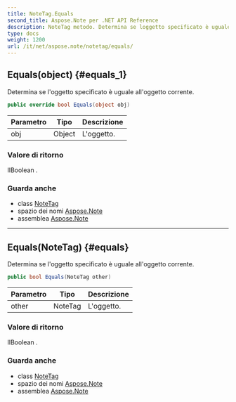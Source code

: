 ```yaml
---
title: NoteTag.Equals
second_title: Aspose.Note per .NET API Reference
description: NoteTag metodo. Determina se loggetto specificato è uguale alloggetto corrente.
type: docs
weight: 1200
url: /it/net/aspose.note/notetag/equals/
---
```

## Equals(object) {#equals_1}

Determina se l'oggetto specificato è uguale all'oggetto corrente.

```csharp
public override bool Equals(object obj)
```

| Parametro | Tipo | Descrizione |
| --- | --- | --- |
| obj | Object | L'oggetto. |

### Valore di ritorno

IlBoolean .

### Guarda anche

* class [NoteTag](../)
* spazio dei nomi [Aspose.Note](../../notetag/)
* assemblea [Aspose.Note](../../../)

---

## Equals(NoteTag) {#equals}

Determina se l'oggetto specificato è uguale all'oggetto corrente.

```csharp
public bool Equals(NoteTag other)
```

| Parametro | Tipo | Descrizione |
| --- | --- | --- |
| other | NoteTag | L'oggetto. |

### Valore di ritorno

IlBoolean .

### Guarda anche

* class [NoteTag](../)
* spazio dei nomi [Aspose.Note](../../notetag/)
* assemblea [Aspose.Note](../../../)


